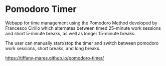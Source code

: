 # Pomodoro Timer
Webapp for time management using the Pomodoro Method developed by Francesco Cirillo which alternates between timed 25-minute work sessions and short 5-minute breaks, as well as longer 15-minute breaks. 

The user can manually start/stop the timer and switch between pomodoro work sessions, short breaks, and long breaks.

https://tiffany-mares.github.io/pomodoro-timer/
